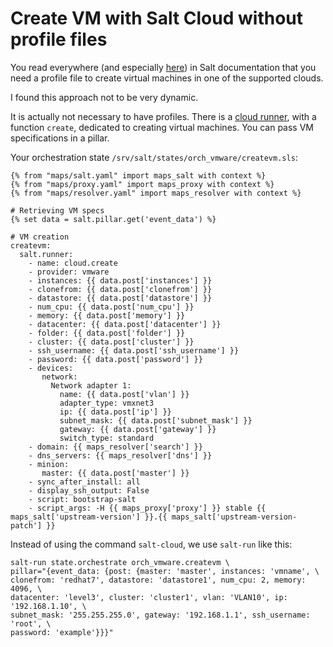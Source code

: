# Create VM with Salt Cloud without profile files

You read everywhere (and especially [here](https://docs.saltstack.com/en/latest/topics/cloud/basic.html#creating-a-vm)) in Salt documentation that you need a profile file to create virtual machines in one of the supported clouds.

I found this approach not to be very dynamic.

It is actually not necessary to have profiles. There is a [cloud runner](https://docs.saltstack.com/en/latest/ref/runners/all/salt.runners.cloud.html), with a function `create`, dedicated to creating virtual machines. You can pass VM specifications in a pillar.

Your orchestration state `/srv/salt/states/orch_vmware/createvm.sls`:

```{% from "maps/salt.yaml" import maps_salt with context %}{% from "maps/proxy.yaml" import maps_proxy with context %}{% from "maps/resolver.yaml" import maps_resolver with context %}# Retrieving VM specs{% set data = salt.pillar.get('event_data') %}# VM creationcreatevm:  salt.runner:    - name: cloud.create    - provider: vmware    - instances: {{ data.post['instances'] }}    - clonefrom: {{ data.post['clonefrom'] }}    - datastore: {{ data.post['datastore'] }}    - num_cpu: {{ data.post['num_cpu'] }}    - memory: {{ data.post['memory'] }}    - datacenter: {{ data.post['datacenter'] }}    - folder: {{ data.post['folder'] }}    - cluster: {{ data.post['cluster'] }}    - ssh_username: {{ data.post['ssh_username'] }}    - password: {{ data.post['password'] }}    - devices:       network:         Network adapter 1:           name: {{ data.post['vlan'] }}           adapter_type: vmxnet3           ip: {{ data.post['ip'] }}           subnet_mask: {{ data.post['subnet_mask'] }}           gateway: {{ data.post['gateway'] }}           switch_type: standard    - domain: {{ maps_resolver['search'] }}    - dns_servers: {{ maps_resolver['dns'] }}    - minion:       master: {{ data.post['master'] }}    - sync_after_install: all    - display_ssh_output: False    - script: bootstrap-salt    - script_args: -H {{ maps_proxy['proxy'] }} stable {{ maps_salt['upstream-version'] }}.{{ maps_salt['upstream-version-patch'] }}```

Instead of using the command `salt-cloud`, we use `salt-run` like this:

```
salt-run state.orchestrate orch_vmware.createvm \ 
pillar="{event_data: {post: {master: 'master', instances: 'vmname', \
clonefrom: 'redhat7', datastore: 'datastore1', num_cpu: 2, memory: 4096, \
datacenter: 'level3', cluster: 'cluster1', vlan: 'VLAN10', ip: '192.168.1.10', \
subnet_mask: '255.255.255.0', gateway: '192.168.1.1', ssh_username: 'root', \
password: 'example'}}}"
```